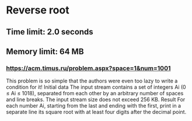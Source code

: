 # Reverse root
## Time limit: 2.0 seconds
## Memory limit: 64 MB
### https://acm.timus.ru/problem.aspx?space=1&num=1001
This problem is so simple that the authors were even too lazy to write a condition for it!
Initial data
The input stream contains a set of integers Ai (0 ≤ Ai ≤ 1018), separated from each other by an arbitrary number of spaces and line breaks. The input stream size does not exceed 256 KB.
Result
For each number Ai, starting from the last and ending with the first, print in a separate line its square root with at least four digits after the decimal point.
